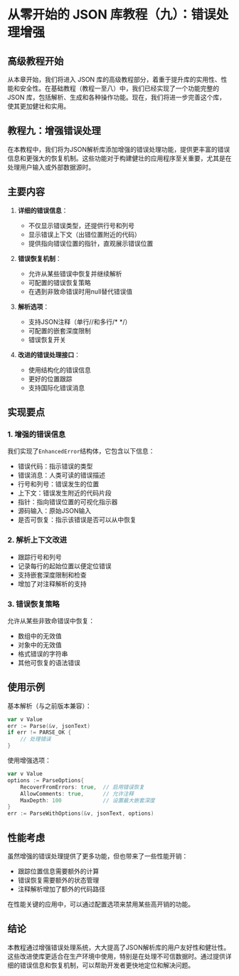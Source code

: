 # 从零开始的 JSON 库教程（九）：错误处理增强

## 高级教程开始

从本章开始，我们将进入 JSON 库的高级教程部分，着重于提升库的实用性、性能和安全性。在基础教程（教程一至八）中，我们已经实现了一个功能完整的 JSON 库，包括解析、生成和各种操作功能。现在，我们将进一步完善这个库，使其更加健壮和实用。

## 教程九：增强错误处理

在本教程中，我们将为JSON解析库添加增强的错误处理功能，提供更丰富的错误信息和更强大的恢复机制。这些功能对于构建健壮的应用程序至关重要，尤其是在处理用户输入或外部数据源时。

## 主要内容

1. **详细的错误信息**：
   - 不仅显示错误类型，还提供行号和列号
   - 显示错误上下文（出错位置附近的代码）
   - 提供指向错误位置的指针，直观展示错误位置

2. **错误恢复机制**：
   - 允许从某些错误中恢复并继续解析
   - 可配置的错误恢复策略
   - 在遇到非致命错误时用null替代错误值

3. **解析选项**：
   - 支持JSON注释（单行//和多行/* */）
   - 可配置的嵌套深度限制
   - 错误恢复开关

4. **改进的错误处理接口**：
   - 使用结构化的错误信息
   - 更好的位置跟踪
   - 支持国际化错误消息

## 实现要点

### 1. 增强的错误信息

我们实现了`EnhancedError`结构体，它包含以下信息：

- 错误代码：指示错误的类型
- 错误消息：人类可读的错误描述
- 行号和列号：错误发生的位置
- 上下文：错误发生附近的代码片段
- 指针：指向错误位置的可视化指示器
- 源码输入：原始JSON输入
- 是否可恢复：指示该错误是否可以从中恢复

### 2. 解析上下文改进

- 跟踪行号和列号
- 记录每行的起始位置以便定位错误
- 支持嵌套深度限制和检查
- 增加了对注释解析的支持

### 3. 错误恢复策略

允许从某些非致命错误中恢复：

- 数组中的无效值
- 对象中的无效值
- 格式错误的字符串
- 其他可恢复的语法错误

## 使用示例

基本解析（与之前版本兼容）：

```go
var v Value
err := Parse(&v, jsonText)
if err != PARSE_OK {
    // 处理错误
}
```

使用增强选项：

```go
var v Value
options := ParseOptions{
    RecoverFromErrors: true,  // 启用错误恢复
    AllowComments: true,      // 允许注释
    MaxDepth: 100             // 设置最大嵌套深度
}
err := ParseWithOptions(&v, jsonText, options)
```

## 性能考虑

虽然增强的错误处理提供了更多功能，但也带来了一些性能开销：

- 跟踪位置信息需要额外的计算
- 错误恢复需要额外的状态管理
- 注释解析增加了额外的代码路径

在性能关键的应用中，可以通过配置选项来禁用某些高开销的功能。

## 结论

本教程通过增强错误处理系统，大大提高了JSON解析库的用户友好性和健壮性。这些改进使库更适合在生产环境中使用，特别是在处理不可信数据时。通过提供详细的错误信息和恢复机制，可以帮助开发者更快地定位和解决问题。